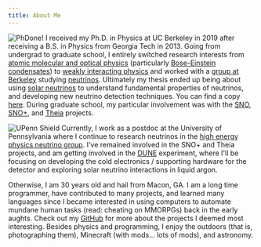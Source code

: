 ```yaml
---
title: About Me
---
```


![PhDone!](/images/phdone.jpg#right)
I received my Ph.D. in Physics at UC Berkeley in 2019 after receiving a B.S. in Physics from Georgia Tech in 2013. 
Going from undergrad to graduate school, I entirely switched research interests from [atomic molecular and optical physics](https://en.wikipedia.org/wiki/Atomic,_molecular,_and_optical_physics) (particularly [Bose-Einstein condensates](https://en.wikipedia.org/wiki/Bose%E2%80%93Einstein_condensate)) to [weakly interacting physics](https://en.wikipedia.org/wiki/Weak_interaction) and worked with a [group at Berkeley](https://underground.physics.berkeley.edu/) studying [neutrinos](https://en.wikipedia.org/wiki/Neutrino).
Ultimately my thesis ended up being about using [solar neutrinos](https://en.wikipedia.org/wiki/Solar_neutrino) to understand fundamental properties of neutrinos, and developing new neutrino detection techniques. 
You can find a copy [here](https://nino.lbl.gov/~benland100/thesis_final.pdf). 
During graduate school, my particular involvement was with the [SNO](https://sno.phy.queensu.ca/), [SNO+](https://snoplus.phy.queensu.ca/), and [Theia](https://theia.berkeley.edu/index.php/Main_Page) projects.

![UPenn Shield](/images/upenn.png#leftsmall)
Currently, I work as a postdoc at the University of Pennsylvania where I continue to research neutrinos in the [high energy physics neutrino group](https://www.physics.upenn.edu/research/high-energy-physics). 
I've remained involved in the SNO+ and Theia projects, and am getting involved in the [DUNE](https://www.dunescience.org/) experiment, where I'll be focusing on developing the cold electronics / supporting hardware for the detector and exploring solar neutrino interactions in liquid argon.

Otherwise, I am 30 years old and hail from Macon, GA. 
I am a long time programmer, have contributed to many projects, and learned many languages since I became interested in using computers to automate mundane human tasks (read: cheating on MMORPGs) back in the early aughts. 
Check out my [GitHub](https://github.com/BenLand100) for more about the projects I deemed most interesting. 
Besides physics and programming, I enjoy the outdoors (that is, photographing them), Minecraft (with mods... lots of mods), and astronomy.


